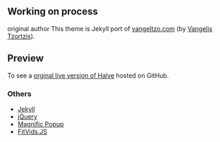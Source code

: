 ## Working on process
original author
This theme is Jekyll port of [vangeltzo.com](http://vangeltzo.com/) (by [Vangelis Tzortzis](https://github.com/srekoble)).

## Preview

To see a [orginal live version of Halve](http://taylantatli.github.io/Halve) hosted on GitHub.

### Others
- [Jekyll](http://jekyllrb.com/)
- [jQuery](http://jquery.com/)
- [Magnific Popup](http://dimsemenov.com/plugins/magnific-popup/)
- [FitVids.JS](http://fitvidsjs.com/)
